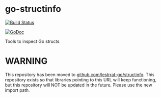 # go-structinfo

[![Build Status](https://travis-ci.org/lestrrat/go-structinfo.svg?branch=master)](https://travis-ci.org/lestrrat/go-structinfo)

[![GoDoc](https://godoc.org/github.com/lestrrat/go-structinfo?status.svg)](https://godoc.org/github.com/lestrrat/go-structinfo)

Tools to inspect Go structs

# WARNING

This repository has been moved to [github.com/lestrrat-go/structinfo](https://github.com/lestrrat-go/structinfo). This repository exists so that libraries pointing to this URL will keep functioning, but this repository will NOT be updated in the future. Please use the new import path.
